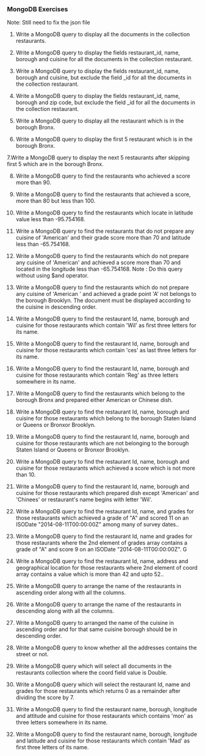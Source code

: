 ### MongoDB Exercises

Note: Still need to fix the json file

1. Write a MongoDB query to display all the documents in the collection restaurants.

<!-- db.getCollection('restaurants').find() -->

2. Write a MongoDB query to display the fields restaurant_id, name, borough and cuisine for all the documents in the collection restaurant.

3. Write a MongoDB query to display the fields restaurant_id, name, borough and cuisine, but exclude the field \_id for all the documents in the collection restaurant.

4. Write a MongoDB query to display the fields restaurant_id, name, borough and zip code, but exclude the field \_id for all the documents in the collection restaurant.

5. Write a MongoDB query to display all the restaurant which is in the borough Bronx.

6. Write a MongoDB query to display the first 5 restaurant which is in the borough Bronx.

7.Write a MongoDB query to display the next 5 restaurants after skipping first 5 which are in the borough Bronx.

8. Write a MongoDB query to find the restaurants who achieved a score more than 90.

9. Write a MongoDB query to find the restaurants that achieved a score, more than 80 but less than 100.

10. Write a MongoDB query to find the restaurants which locate in latitude value less than -95.754168.

11. Write a MongoDB query to find the restaurants that do not prepare any cuisine of 'American' and their grade score more than 70 and latitude less than -65.754168.

12. Write a MongoDB query to find the restaurants which do not prepare any cuisine of 'American' and achieved a score more than 70 and located in the longitude less than -65.754168.
    Note : Do this query without using \$and operator.

13) Write a MongoDB query to find the restaurants which do not prepare any cuisine of 'American ' and achieved a grade point 'A' not belongs to the borough Brooklyn. The document must be displayed according to the cuisine in descending order.

14) Write a MongoDB query to find the restaurant Id, name, borough and cuisine for those restaurants which contain 'Wil' as first three letters for its name.

15) Write a MongoDB query to find the restaurant Id, name, borough and cuisine for those restaurants which contain 'ces' as last three letters for its name.

16. Write a MongoDB query to find the restaurant Id, name, borough and cuisine for those restaurants which contain 'Reg' as three letters somewhere in its name.

17) Write a MongoDB query to find the restaurants which belong to the borough Bronx and prepared either American or Chinese dish.

18) Write a MongoDB query to find the restaurant Id, name, borough and cuisine for those restaurants which belong to the borough Staten Island or Queens or Bronxor Brooklyn.

19) Write a MongoDB query to find the restaurant Id, name, borough and cuisine for those restaurants which are not belonging to the borough Staten Island or Queens or Bronxor Brooklyn.

20) Write a MongoDB query to find the restaurant Id, name, borough and cuisine for those restaurants which achieved a score which is not more than 10.

21. Write a MongoDB query to find the restaurant Id, name, borough and cuisine for those restaurants which prepared dish except 'American' and 'Chinees' or restaurant's name begins with letter 'Wil'.

22) Write a MongoDB query to find the restaurant Id, name, and grades for those restaurants which achieved a grade of "A" and scored 11 on an ISODate "2014-08-11T00:00:00Z" among many of survey dates..

23. Write a MongoDB query to find the restaurant Id, name and grades for those restaurants where the 2nd element of grades array contains a grade of "A" and score 9 on an ISODate "2014-08-11T00:00:00Z". G

24) Write a MongoDB query to find the restaurant Id, name, address and geographical location for those restaurants where 2nd element of coord array contains a value which is more than 42 and upto 52..

25. Write a MongoDB query to arrange the name of the restaurants in ascending order along with all the columns.

26) Write a MongoDB query to arrange the name of the restaurants in descending along with all the columns.

27. Write a MongoDB query to arranged the name of the cuisine in ascending order and for that same cuisine borough should be in descending order.

28. Write a MongoDB query to know whether all the addresses contains the street or not.

29. Write a MongoDB query which will select all documents in the restaurants collection where the coord field value is Double.

30. Write a MongoDB query which will select the restaurant Id, name and grades for those restaurants which returns 0 as a remainder after dividing the score by 7.

31) Write a MongoDB query to find the restaurant name, borough, longitude and attitude and cuisine for those restaurants which contains 'mon' as three letters somewhere in its name.

32) Write a MongoDB query to find the restaurant name, borough, longitude and latitude and cuisine for those restaurants which contain 'Mad' as first three letters of its name.
